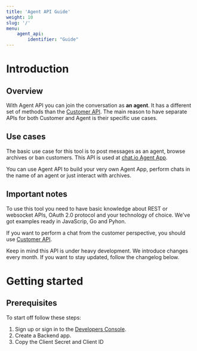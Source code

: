 ```yaml
---
title: 'Agent API Guide'
weight: 10
slug: '/'
menu: 
    agent_api: 
        identifier: "Guide"
---
```


# Introduction

## Overview

With Agent API you can join the conversation as **an agent**. It has a different set of methods than the [Customer API](./customer-api). The main reason to have separate APIs for both Customer and Agent is their specific use cases. 

## Use cases

The basic use case for this tool is to post messages as an agent, browse archives or ban customers. This API is used at [chat.io Agent App](https://app.chat.io/).

You can use Agent API to build your very own Agent App, perform chats in the name of an agent or just interact with archives.

## Important notes

To use this tool you need to have basic knowledge about REST or websocket APIs, OAuth 2.0 protocol and your technology of choice. We've got examples ready in JavaScrip, Go and Pyhon.

If you want to perform a chat from the customer perspective, you should use [Customer API](./customer-api).

Keep in mind this API is under heavy development. We introduce changes every month. If you want to stay updated, follow the changelog below.

# Getting started

## Prerequisites

To start off follow these steps:
1. Sign up or sign in to the [Developers Console](https://console.chat.io/).
2. Create a Backend app.
3. Copy the Client Secret and Client ID

<!--
## Working example

>_I've prepared the workspace. What do I need to do, to see it running?_

There is a ready-to-use example... To see the online demo... Do X to see it working...

# Basic usage

>_Now, once I saw it in action, I want to see more._

## Extended example

>_What else can I do with this tool?_

To better understand the power of this tool, check out following guides. To explore all of the functionalites, go to the API reference... 

### Guide on creating

...

### Using this tool to

...

### Guide on preparing

...

# Advanced usage

>_I've already worked with this tool. I've mastered its basic use case. I want more._

## Advanced example
>_What are the most advanced / complex / hard use cases of this tool?_

Although this tool is dedicated to... we've seen people successfully using it to... To find out the advanced use cases, check this guides below.

### Guide on building your own

...

### Creating X from the ground up

...

## How it works
>_How this tool works internally? Can I modify or extend this tools' functionalities?_

If you want to tailor this tool for your very specific use case...

# Help and Support

>_I still have some questions. I've scrolled here impatiently. Where should I go?_

## Feedback

>_I ~hate~ love this tool! Where can I leave some feedback?_

The best way to leave the feedback is... We're always open for changes... Let us know if...

## Contributing

>_How can I help to improve this tool?_

If you want to help us out...

# API reference

>_I'm here every day for the last week. Just let me know what this method does._

## Methods, Callbacks, Objects definitions

>_I expect here to see the full technical index of all methods, callbacks and objects._

-->